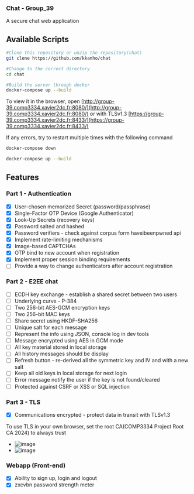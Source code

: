 ### Chat - Group_39
A secure chat web application

## Available Scripts
```sh
#Clone this repository or unzip the repository(chat)
git clone https://github.com/kkanho/chat

#Change to the correct directory
cd chat

#Build the server through docker
docker-compose up --build
```
To view it in the browser,
open [http://group-39.comp3334.xavier2dc.fr:8080/](http://group-39.comp3334.xavier2dc.fr:8080/)
or with TLSv1.3 [https://group-39.comp3334.xavier2dc.fr:8433/](https://group-39.comp3334.xavier2dc.fr:8433/)

If any errors, try to restart multiple times with the following command
```sh
docker-compose down

docker-compose up --build
```

## Features

### Part 1 - Authentication
- [x] User-chosen memorized Secret (password/passphrase)
- [x] Single-Factor OTP Device (Google Authenticator)
- [x] Look-Up Secrets (recovery keys)
- [x] Password salted and hashed 
- [x] Password verifiers - check against corpus form haveibeenpwned api
- [x] Implement rate-limiting mechanisms
- [x] Image-based CAPTCHAs
- [x] OTP bind to new account when registration
- [x] Implement proper session binding requirements
- [ ] Provide a way to change authenticators after account registration

### Part 2 - E2EE chat
- [ ] ECDH key exchange - establish a shared secret between two users
- [ ] Underlying curve - P-384
- [ ] Two 256-bit AES-GCM encryption keys
- [ ] Two 256-bit MAC keys
- [ ] Share secret using HKDF-SHA256
- [ ] Unique salt for each message
- [ ] Represent the info using JSON, console log in dev tools
- [ ] Message encrypted using AES in GCM mode
- [ ] All key material stored in local storage
- [ ] All history messages should be display
- [ ] Refresh button - re-derived all the symmetric key and IV and with a new salt
- [ ] Keep all old keys in local storage for next login
- [ ] Error message notify the user if the key is not found/cleared
- [ ] Protected against CSRF or XSS or SQL injection

### Part 3 - TLS
- [x] Communications encrypted - protect data in transit  with TLSv1.3

To use TLS in your own browser, set the root CA(COMP3334 Project Root CA 2024) to always trust

- ![image](https://github.com/kkanho/chat/assets/97432128/3fa19122-46fa-4463-bc2a-c8f991a7bd00)
- ![image](https://github.com/kkanho/chat/assets/97432128/b23cf8de-8785-46b3-b782-c267608d87ca)

### Webapp (Front-end)
- [x] Ability to sign up, login and logout
- [x] zxcvbn password strength meter
